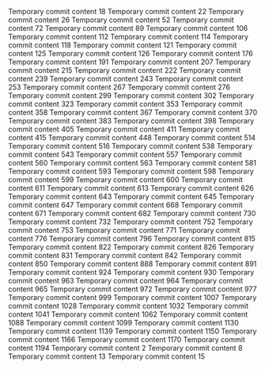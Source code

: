Temporary commit content 18
Temporary commit content 22
Temporary commit content 26
Temporary commit content 52
Temporary commit content 72
Temporary commit content 89
Temporary commit content 106
Temporary commit content 112
Temporary commit content 114
Temporary commit content 118
Temporary commit content 121
Temporary commit content 125
Temporary commit content 126
Temporary commit content 176
Temporary commit content 191
Temporary commit content 207
Temporary commit content 215
Temporary commit content 222
Temporary commit content 239
Temporary commit content 243
Temporary commit content 253
Temporary commit content 267
Temporary commit content 276
Temporary commit content 299
Temporary commit content 302
Temporary commit content 323
Temporary commit content 353
Temporary commit content 358
Temporary commit content 367
Temporary commit content 370
Temporary commit content 383
Temporary commit content 398
Temporary commit content 405
Temporary commit content 411
Temporary commit content 415
Temporary commit content 448
Temporary commit content 514
Temporary commit content 516
Temporary commit content 538
Temporary commit content 543
Temporary commit content 557
Temporary commit content 560
Temporary commit content 563
Temporary commit content 581
Temporary commit content 593
Temporary commit content 598
Temporary commit content 599
Temporary commit content 600
Temporary commit content 611
Temporary commit content 613
Temporary commit content 626
Temporary commit content 643
Temporary commit content 645
Temporary commit content 647
Temporary commit content 668
Temporary commit content 671
Temporary commit content 682
Temporary commit content 730
Temporary commit content 732
Temporary commit content 752
Temporary commit content 753
Temporary commit content 771
Temporary commit content 776
Temporary commit content 796
Temporary commit content 815
Temporary commit content 822
Temporary commit content 826
Temporary commit content 831
Temporary commit content 842
Temporary commit content 850
Temporary commit content 888
Temporary commit content 891
Temporary commit content 924
Temporary commit content 930
Temporary commit content 963
Temporary commit content 964
Temporary commit content 965
Temporary commit content 972
Temporary commit content 977
Temporary commit content 999
Temporary commit content 1007
Temporary commit content 1028
Temporary commit content 1032
Temporary commit content 1041
Temporary commit content 1062
Temporary commit content 1088
Temporary commit content 1099
Temporary commit content 1130
Temporary commit content 1139
Temporary commit content 1150
Temporary commit content 1166
Temporary commit content 1170
Temporary commit content 1194
Temporary commit content 2
Temporary commit content 8
Temporary commit content 13
Temporary commit content 15
